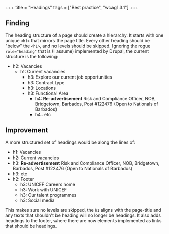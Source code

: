 +++
title = "Headings"
tags = ["Best practice", "wcag1.3.1"]
+++

## Finding

The heading structure of a page should create a hierarchy. It starts with one unique `<h1>` that mirrors the page title. Every other heading should be "below" the `<h1>`, and no levels should be skipped.
Ignoring the rogue `role="heading"` that is (I assume) implemented by Drupal, the current structure is the following:
- h2: Vacancies
  - h1: Current vacancies
    - h3: Explore our current job opportunities
    - h3: Contract type
    - h3: Locations
    - h3: Functional Area
      - h4: **Re-advertisement** Risk and Compliance Officer, NOB, Bridgetown, Barbados, Post #122476 (Open to Nationals of Barbados)
      - h4.. etc  

## Improvement

A more structured set of headings would be along the lines of:
- h1: Vacancies
- h2: Current vacancies
- h3: **Re-advertisement** Risk and Compliance Officer, NOB, Bridgetown, Barbados, Post #122476 (Open to Nationals of Barbados)
- h3: etc
- h2: Footer
  - h3: UNICEF Careers home
  - h3: Work with UNICEF
  - h3: Our talent programmes
  - h3: Social media

This makes sure no levels are skipped, the `h1` aligns with the page-title and any texts that shouldn't be heading will no longer be headings.
It also adds headings to the footer, where there are now elements implemented as links that should be headings.